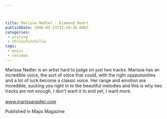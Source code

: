 ```yaml
---



title: Marissa Nadler - Diamond Heart
publishDate: 2006-05-23T15:10:36.000Z
categories:
 - writing
 - chrischinchilla
tags: 
 - music 
 - reviews
---
```


Marissa Nadler is an artist hard to judge on just two tracks. Marissa has an incredible voice, the sort of voice that could, with the right oppputunities and a lot of luck become a classic voice. Her range and emotion are incredible, sucking you right in to the beautiful melodies and this is why two tracks are not enough, I don't want it to end yet, I want more.<br><br><a href='https://www.marissanadler.com' target='_blank'>www.marissanadler.com</a>

Published in Maps Magazine
